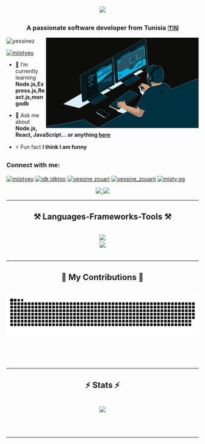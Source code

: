 <h1 align="center">
    <img src="https://readme-typing-svg.herokuapp.com/?font=Righteous&size=35&center=true&vCenter=true&width=500&height=70&duration=4000&lines=Hi+There!+👋;+I'm+Yessine+Zouari!;" />
</h1>

<h3 align="center">A passionate software developer from Tunisia 🇹🇳</h3>
<img align="right" alt="Coding" width="400" src="https://raw.githubusercontent.com/Potential17/Potential17/master/user%20(2).gif">
<p align="left"> <img src="https://komarev.com/ghpvc/?username=yessinez&label=Profile%20views&color=0e75b6&style=flat" alt="yessinez" /> </p>


<p align="left"> <a href="https://twitter.com/miistyeu" target="blank"><img src="https://img.shields.io/twitter/follow/miistyeu?logo=twitter&style=for-the-badge" alt="miistyeu" /></a> </p>

- 🌱 I’m currently learning **Node.js,Express.js,React.js,mongodb**

- 💬 Ask me about **Node.js, React, JavaScript... or anything [here](https://github.com/yessineZ/yessineZ/issues)**

- ⚡ Fun fact **I think I am funny**

<h3 align="left">Connect with me:</h3>
<p align="left">
<a href="https://twitter.com/miistyeu" target="blank"><img align="center" src="https://raw.githubusercontent.com/rahuldkjain/github-profile-readme-generator/master/src/images/icons/Social/twitter.svg" alt="miistyeu" height="30" width="40" /></a>
<a href="https://linkedin.com/in/idk idktoo" target="blank"><img align="center" src="https://raw.githubusercontent.com/rahuldkjain/github-profile-readme-generator/master/src/images/icons/Social/linked-in-alt.svg" alt="idk idktoo" height="30" width="40" /></a>
<a href="https://fb.com/yessine zouari" target="blank"><img align="center" src="https://raw.githubusercontent.com/rahuldkjain/github-profile-readme-generator/master/src/images/icons/Social/facebook.svg" alt="yessine zouari" height="30" width="40" /></a>
<a href="https://instagram.com/yessine_zouarii" target="blank"><img align="center" src="https://raw.githubusercontent.com/rahuldkjain/github-profile-readme-generator/master/src/images/icons/Social/instagram.svg" alt="yessine_zouarii" height="30" width="40" /></a>
<a href="https://www.youtube.com/c/misty.gg" target="blank"><img align="center" src="https://raw.githubusercontent.com/rahuldkjain/github-profile-readme-generator/master/src/images/icons/Social/youtube.svg" alt="misty.gg" height="30" width="40" /></a>
</p>

<div align="center"> 
  <a href="mailto:yessine305@gmail.com@gmail.com">
    <img src="https://img.shields.io/badge/Gmail-333333?style=for-the-badge&logo=gmail&logoColor=red" />
  </a>
  <a href="https://www.linkedin.com/in/idk-idktoo-99a721287/" target="_blank">
    <img src="https://img.shields.io/badge/LinkedIn-0077B5?style=for-the-badge&logo=linkedin&logoColor=white" target="_blank" />
  </a>
 
</div>

 <hr/>
 
<h2 align="center">⚒️ Languages-Frameworks-Tools ⚒️</h2>
<br/>
<div align="center">
    <img src="https://skillicons.dev/icons?i=html,css,bootstrap,javascript,vscode,github,git,r" /><br>
    <img src="https://skillicons.dev/icons?i=react,node.js,express.js,mongodb,typescript,php,laravel,c,cs,,java,mysql,postman,unity" /><br>
</div>

<br/>
<hr/>

   
  <div align="center">
  <h2>🐍 My Contributions 🐍</h2>
  <br>
     <img src="https://github.com/yessineZ/yessineZ/blob/output/github-contribution-grid-snake-dark.svg">
 
  
  <br/><br/><br/>
    </div>

<hr/>

<h2 align="center">⚡ Stats ⚡</h2>
<br>
<div align=center>
<img src="https://github-readme-stats.vercel.app/api?username=yessineZ&show_icons=true&theme=dark">


 
 
</div>

<br/><br/>

<hr/>

<br/>








